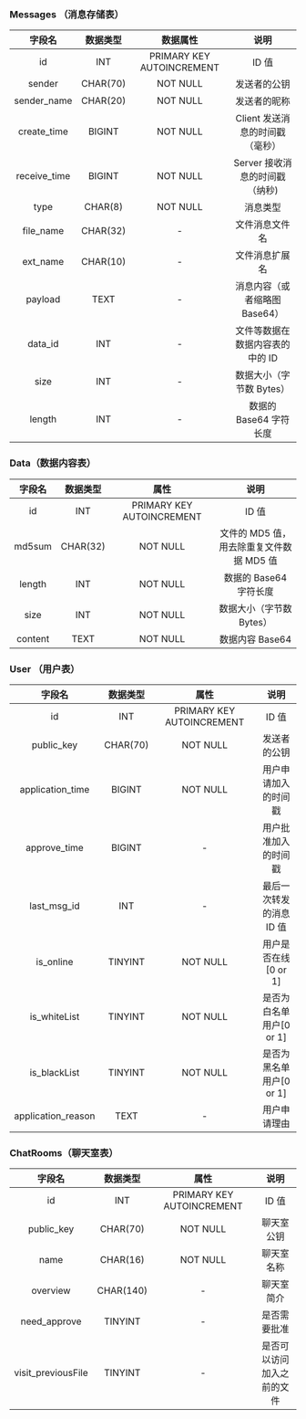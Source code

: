 ### Messages （消息存储表）

|    字段名    | 数据类型 |         数据属性          |              说明               |
| :----------: | :------: | :-----------------------: | :-----------------------------: |
|      id      |   INT    | PRIMARY KEY AUTOINCREMENT |              ID 值              |
|    sender    | CHAR(70) |         NOT NULL          |          发送者的公钥           |
| sender_name  | CHAR(20) |         NOT NULL          |          发送者的昵称           |
| create_time  |  BIGINT  |         NOT NULL          | Client 发送消息的时间戳（毫秒） |
| receive_time |  BIGINT  |         NOT NULL          | Server 接收消息的时间戳（纳秒)  |
|     type     | CHAR(8)  |         NOT NULL          |            消息类型             |
|  file_name   | CHAR(32) |             -             |         文件消息文件名          |
|   ext_name   | CHAR(10) |             -             |         文件消息扩展名          |
|   payload    |   TEXT   |             -             |  消息内容（或者缩略图 Base64）  |
|   data_id    |   INT    |             -             | 文件等数据在数据内容表的中的 ID |
|   size       |   INT    |             -             | 数据大小（字节数 Bytes） |
|   length     |   INT    |             -             | 数据的 Base64 字符长度 |

### Data（数据内容表）

| 字段名  | 数据类型 |           属性            |                   说明                   |
| :-----: | :------: | :-----------------------: | :--------------------------------------: |
|   id    |   INT    | PRIMARY KEY AUTOINCREMENT |                  ID 值                   |
| md5sum  | CHAR(32) |         NOT NULL          | 文件的 MD5 值，用去除重复文件数据 MD5 值 |
| length  |   INT    |         NOT NULL          |          数据的 Base64 字符长度          |
|  size   |   INT    |         NOT NULL          |         数据大小（字节数 Bytes）         |
| content |   TEXT   |         NOT NULL          |             数据内容 Base64              |

### User （用户表）

|      字段名      | 数据类型 |           属性            |           说明           |
| :--------------: | :------: | :-----------------------: | :----------------------: |
|        id        |   INT    | PRIMARY KEY AUTOINCREMENT |          ID 值           |
|    public_key    | CHAR(70) |         NOT NULL          |       发送者的公钥       |
| application_time |  BIGINT  |         NOT NULL          |   用户申请加入的时间戳   |
|   approve_time   |  BIGINT  |             -             |   用户批准加入的时间戳   |
|   last_msg_id    |   INT    |             -             | 最后一次转发的消息 ID 值 |
|    is_online     | TINYINT  |         NOT NULL          |   用户是否在线[0 or 1]   |
|   is_whiteList   | TINYINT  |         NOT NULL          | 是否为白名单用户[0 or 1] |
|   is_blackList   | TINYINT  |         NOT NULL          | 是否为黑名单用户[0 or 1] |
|   application_reason   | TEXT  |         -          | 用户申请理由 |

### ChatRooms（聊天室表）

|       字段名       | 数据类型  |           属性            |            说明            |
| :----------------: | :-------: | :-----------------------: | :------------------------: |
|         id         |    INT    | PRIMARY KEY AUTOINCREMENT |           ID 值            |
|     public_key     | CHAR(70)  |         NOT NULL          |         聊天室公钥         |
|        name        | CHAR(16)  |         NOT NULL          |         聊天室名称         |
|      overview      | CHAR(140) |             -             |         聊天室简介         |
|    need_approve    |  TINYINT  |             -             |        是否需要批准        |
| visit_previousFile |  TINYINT  |             -             | 是否可以访问加入之前的文件 |
